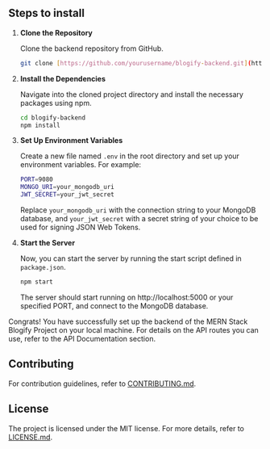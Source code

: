 
## Steps to install

1. **Clone the Repository**

    Clone the backend repository from GitHub. 

    ```bash
    git clone [https://github.com/yourusername/blogify-backend.git](https://github.com/tweneboah/mern-blogify-project-course-backend)
    ```

2. **Install the Dependencies**

    Navigate into the cloned project directory and install the necessary packages using npm.
    
    ```bash
    cd blogify-backend
    npm install
    ```

3. **Set Up Environment Variables**

    Create a new file named `.env` in the root directory and set up your environment variables. For example:

    ```bash
    PORT=9080
    MONGO_URI=your_mongodb_uri
    JWT_SECRET=your_jwt_secret
    ```

    Replace `your_mongodb_uri` with the connection string to your MongoDB database, and `your_jwt_secret` with a secret string of your choice to be used for signing JSON Web Tokens.

4. **Start the Server**

    Now, you can start the server by running the start script defined in `package.json`.

    ```bash
    npm start
    ```

    The server should start running on http://localhost:5000 or your specified PORT, and connect to the MongoDB database.

Congrats! You have successfully set up the backend of the MERN Stack Blogify Project on your local machine. For details on the API routes you can use, refer to the API Documentation section.

## Contributing

For contribution guidelines, refer to [CONTRIBUTING.md](./CONTRIBUTING.md).

## License

The project is licensed under the MIT license. For more details, refer to [LICENSE.md](./LICENSE.md).
